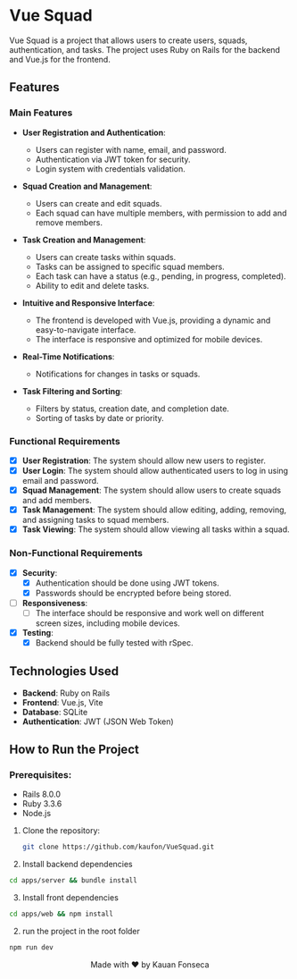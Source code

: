 # Vue Squad

Vue Squad is a project that allows users to create users, squads, authentication, and tasks. The project uses Ruby on Rails for the backend and Vue.js for the frontend.

## Features

### Main Features

- **User Registration and Authentication**:
  - Users can register with name, email, and password.
  - Authentication via JWT token for security.
  - Login system with credentials validation.

- **Squad Creation and Management**:
  - Users can create and edit squads.
  - Each squad can have multiple members, with permission to add and remove members.

- **Task Creation and Management**:
  - Users can create tasks within squads.
  - Tasks can be assigned to specific squad members.
  - Each task can have a status (e.g., pending, in progress, completed).
  - Ability to edit and delete tasks.

- **Intuitive and Responsive Interface**:
  - The frontend is developed with Vue.js, providing a dynamic and easy-to-navigate interface.
  - The interface is responsive and optimized for mobile devices.

- **Real-Time Notifications**:
  - Notifications for changes in tasks or squads.

- **Task Filtering and Sorting**:
  - Filters by status, creation date, and completion date.
  - Sorting of tasks by date or priority.

### Functional Requirements

- [x] **User Registration**: The system should allow new users to register.
- [x] **User Login**: The system should allow authenticated users to log in using email and password.
- [x] **Squad Management**: The system should allow users to create squads and add members.
- [x] **Task Management**: The system should allow editing, adding, removing, and assigning tasks to squad members.
- [x] **Task Viewing**: The system should allow viewing all tasks within a squad.

### Non-Functional Requirements

- [x] **Security**:
  - [x] Authentication should be done using JWT tokens.
  - [x] Passwords should be encrypted before being stored.
- [ ] **Responsiveness**:
  - [ ] The interface should be responsive and work well on different screen sizes, including mobile devices.
- [x] **Testing**:
  - [x] Backend should be fully tested with rSpec.

## Technologies Used

- **Backend**: Ruby on Rails
- **Frontend**: Vue.js, Vite
- **Database**: SQLite
- **Authentication**: JWT (JSON Web Token)

## How to Run the Project

### Prerequisites:
- Rails 8.0.0
- Ruby 3.3.6
- Node.js

1. Clone the repository:
   ```bash
   git clone https://github.com/kaufon/VueSquad.git
   ```
2. Install backend dependencies
```bash
cd apps/server && bundle install
```
3. Install front dependencies
```bash
cd apps/web && npm install
```
2. run the project in the root folder
```bash
npm run dev
```
<p align="center">
  Made with ❤️ by Kauan Fonseca 
</p>
